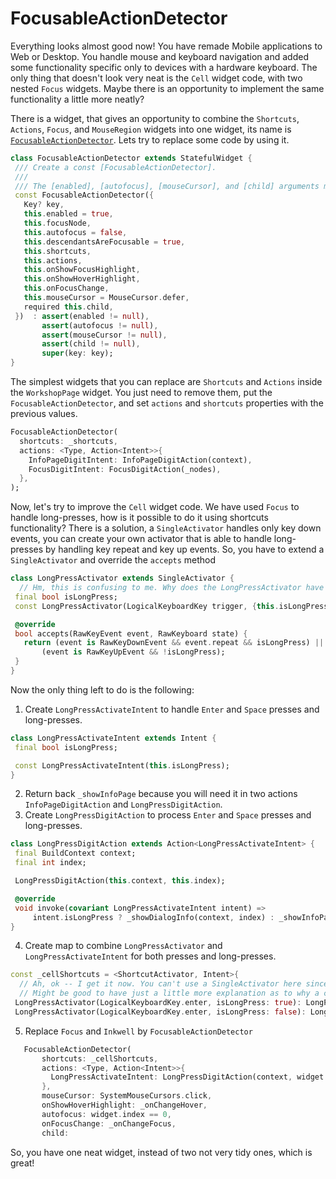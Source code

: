 # FocusableActionDetector

Everything looks almost good now! You have remade Mobile applications to Web or Desktop. You handle mouse and keyboard navigation and added some functionality specific only to devices with a hardware keyboard. The only thing that doesn't look very neat is the `Сell` widget code, with two nested `Focus` widgets. Maybe there is an opportunity to implement the same functionality a little more neatly?

There is a widget, that gives an opportunity to combine the `Shortcuts`, `Actions`, `Focus`, and `MouseRegion` widgets into one widget, its name is [`FocusableActionDetector`](https://api.flutter.dev/flutter/widgets/FocusableActionDetector-class.html). Lets try to replace some code by using it.

<!-- Once again, I'd consider removing this bit! -->
```dart
class FocusableActionDetector extends StatefulWidget {
 /// Create a const [FocusableActionDetector].
 ///
 /// The [enabled], [autofocus], [mouseCursor], and [child] arguments must not be null.
 const FocusableActionDetector({
   Key? key,
   this.enabled = true,
   this.focusNode,
   this.autofocus = false,
   this.descendantsAreFocusable = true,
   this.shortcuts,
   this.actions,
   this.onShowFocusHighlight,
   this.onShowHoverHighlight,
   this.onFocusChange,
   this.mouseCursor = MouseCursor.defer,
   required this.child,
 })  : assert(enabled != null),
       assert(autofocus != null),
       assert(mouseCursor != null),
       assert(child != null),
       super(key: key);
}
```

The simplest widgets that you can replace are `Shortcuts` and `Actions` inside the `WorkshopPage` widget. You just need to remove them, put the `FocusableActionDetector`, and set `actions` and `shortcuts` properties with the previous values.

```dart
FocusableActionDetector(
  shortcuts: _shortcuts,
  actions: <Type, Action<Intent>>{
    InfoPageDigitIntent: InfoPageDigitAction(context),
    FocusDigitIntent: FocusDigitAction(_nodes),
  },
);
```

Now, let's try to improve the `Cell` widget code. We have used `Focus` to handle long-presses, how is it possible to do it using shortcuts functionality? There is a solution, a `SingleActivator` handles only key down events, you can create your own activator that is able to handle long-presses by handling key repeat and key up events. So, you have to extend a `SingleActivator` and override the `accepts` method

```dart
class LongPressActivator extends SingleActivator {
  // Hm, this is confusing to me. Why does the LongPressActivator have an `isLongPress` variable? I thought that was the point of the class?
 final bool isLongPress;
 const LongPressActivator(LogicalKeyboardKey trigger, {this.isLongPress = false}) : super(trigger);

 @override
 bool accepts(RawKeyEvent event, RawKeyboard state) {
   return (event is RawKeyDownEvent && event.repeat && isLongPress) ||
       (event is RawKeyUpEvent && !isLongPress);
 }
}
```

Now the only thing left to do is the following:

1. Create `LongPressActivateIntent` to handle `Enter` and `Space` presses and long-presses.
```dart
class LongPressActivateIntent extends Intent {
 final bool isLongPress;

 const LongPressActivateIntent(this.isLongPress);
}
```
2. Return back `_showInfoPage` because you will need it in two actions `InfoPageDigitAction` and `LongPressDigitAction`.
3. Create `LongPressDigitAction` to process `Enter` and `Space` presses and long-presses.
```dart
class LongPressDigitAction extends Action<LongPressActivateIntent> {
 final BuildContext context;
 final int index;

 LongPressDigitAction(this.context, this.index);

 @override
 void invoke(covariant LongPressActivateIntent intent) =>
     intent.isLongPress ? _showDialogInfo(context, index) : _showInfoPage(context, index);
}
```
4. Create map to combine `LongPressActivator` and `LongPressActivateIntent` for both presses and long-presses.
```dart
const _cellShortcuts = <ShortcutActivator, Intent>{
  // Ah, ok -- I get it now. You can't use a SingleActivator here since it would always accept the first keypress, and the LongPressActivator wouldn't get to do it's job. Therefore, you need this new class.
  // Might be good to have just a little more explanation as to why a class named LogPressActivator needs the `isLongPress` variable :)
 LongPressActivator(LogicalKeyboardKey.enter, isLongPress: true): LongPressActivateIntent(true),
 LongPressActivator(LogicalKeyboardKey.enter, isLongPress: false): LongPressActivateIntent(false),
```
5. Replace `Focus` and `Inkwell` by `FocusableActionDetector`
```dart
   FocusableActionDetector(
       shortcuts: _cellShortcuts,
       actions: <Type, Action<Intent>>{
         LongPressActivateIntent: LongPressDigitAction(context, widget.index),
       },
       mouseCursor: SystemMouseCursors.click,
       onShowHoverHighlight: _onChangeHover,
       autofocus: widget.index == 0,
       onFocusChange: _onChangeFocus,
       child:
```

So, you have one neat widget, instead of two not very tidy ones, which is great!
